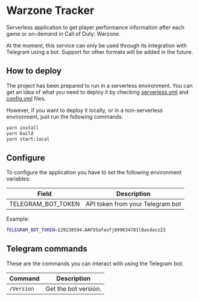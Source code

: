 # Warzone Tracker

Serverless application to get player performance information after each game or on-demand in Call of Duty: Warzone.

At the moment, this service can only be used through its integration with Telegram using a bot. Support for other formats will be added in the future.

## How to deploy

The project has been prepared to run in a serverless environment. You can get an idea of what you need to deploy it by checking [serverless.yml](./serverless.yml) and [config.yml](./circleci/config.yml) files.

However, if you want to deploy it locally, or in a non-serverless environment, just run the following commands:

``` bash
yarn install
yarn build
yarn start:local
```

## Configure

To configure the application you have to set the following environment variables:

| Field | Description |
|-|-|
| TELEGRAM_BOT_TOKEN | API token from your Telegram bot |

Example:

``` bash
TELEGRAM_BOT_TOKEN=129238594:AAF5Safasfj899834781l8asdaszZ3
```

## Telegram commands

These are the commands you can interact with using the Telegram bot.

| Command | Description |
|-|-|
| `/Version` | Get the bot version. |
